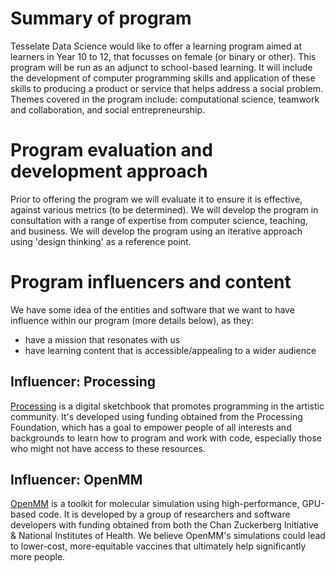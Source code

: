 # Summary of program
Tesselate Data Science would like to offer a learning program aimed at learners in Year 10 to 12, that focusses on female (or binary or other). This program will be run as an adjunct to school-based learning. It will include the development of computer programming skills and application of these skills to producing a product or service that helps address a social problem. Themes covered in the program include: computational science, teamwork and collaboration, and social entrepreneurship.

# Program evaluation and development approach
Prior to offering the program we will evaluate it to ensure it is effective, against various metrics (to be determined). We will develop the program in consultation with a range of expertise from computer science, teaching, and business. We will develop the program using an iterative approach using 'design thinking' as a reference point.

# Program influencers and content
We have some idea of the entities and software that we want to have influence within our program (more details below), as they:  
- have a mission that resonates with us
- have learning content that is accessible/appealing to a wider audience

## Influencer: Processing
[Processing](https://processing.org/) is a digital sketchbook that promotes programming in the artistic community. It's developed using funding obtained from the Processing Foundation, which has a goal to empower people of all interests and backgrounds to learn how to program and work with code, especially those who might not have access to these resources.

## Influencer: OpenMM
[OpenMM](https://openmm.org/) is a toolkit for molecular simulation using high-performance, GPU-based code. It is developed by a group of researchers and software developers with funding obtained from both the Chan Zuckerberg Initiative & National Institutes of Health. We believe OpenMM's simulations could lead to lower-cost, more-equitable vaccines that ultimately help significantly more people.
